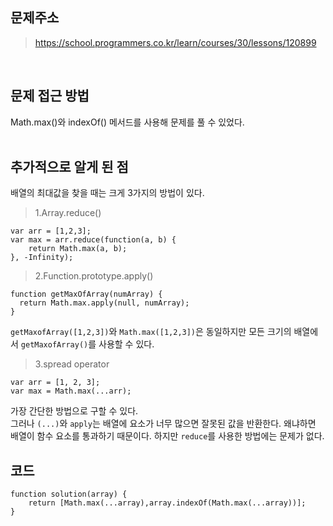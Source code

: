 ## 문제주소
>https://school.programmers.co.kr/learn/courses/30/lessons/120899

</br>

## 문제 접근 방법
Math.max()와 indexOf() 메서드를 사용해 문제를 풀 수 있었다.
</br>
</br>

## 추가적으로 알게 된 점
배열의 최대값을 찾을 때는 크게 3가지의 방법이 있다.   
>1.Array.reduce()  
```
var arr = [1,2,3];
var max = arr.reduce(function(a, b) {
    return Math.max(a, b);
}, -Infinity);

```
>2.Function.prototype.apply()   
```
function getMaxOfArray(numArray) {
  return Math.max.apply(null, numArray);
}

```
`getMaxofArray([1,2,3])`와 `Math.max([1,2,3])`은 동일하지만 모든 크기의 배열에서 `getMaxofArray()`를 사용할 수 있다.   
>3.spread operator
```
var arr = [1, 2, 3];
var max = Math.max(...arr);
```
가장 간단한 방법으로 구할 수 있다.   
그러나 `(...)`와 `apply`는 배열에 요소가 너무 많으면 잘못된 값을 반환한다. 왜냐하면 배열이 함수 요소를 통과하기 때문이다. 하지만 `reduce`를 사용한 방법에는 문제가 없다.
</br>

## 코드
```
function solution(array) {
    return [Math.max(...array),array.indexOf(Math.max(...array))];
}
```
